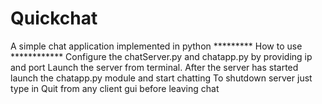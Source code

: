 # Quickchat
A simple chat application implemented in python
********* How to use ************
Configure the chatServer.py and chatapp.py by providing ip and port
Launch the server from terminal.
After the server has started launch the chatapp.py module and start chatting
To shutdown server just type in Quit from any client gui before leaving chat
